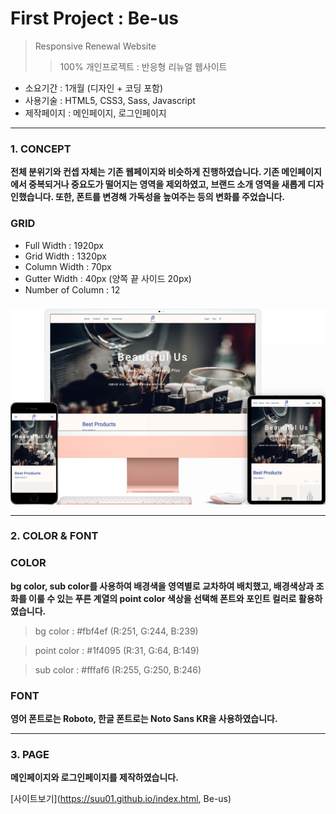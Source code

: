 # First Project : Be-us
> Responsive Renewal Website
>> 100% 개인프로젝트 : 반응형 리뉴얼 웹사이트
- 소요기간 : 1개월 (디자인 + 코딩 포함)
- 사용기술 : HTML5, CSS3, Sass, Javascript
- 제작페이지 : 메인페이지, 로그인페이지

* * *
### 1. CONCEPT
**전체 분위기와 컨셉 자체는 기존 웹페이지와 비슷하게 진행하였습니다. 기존 메인페이지에서 중복되거나 중요도가 떨어지는 영역을 제외하였고, 브랜드 소개 영역을 새롭게 디자인했습니다. 또한, 폰트를 변경해 가독성을 높여주는 등의 변화를 주었습니다.** 
### GRID
- Full Width : 1920px
- Grid Width : 1320px
- Column Width : 70px
- Gutter Width : 40px (양쪽 끝 사이드 20px)
- Number of Column : 12
###
###
![CONCEPT](./images/pf1-d.png)

* * *
### 2. COLOR & FONT
### COLOR
**bg color, sub color를 사용하여 배경색을 영역별로 교차하여 배치했고, 배경색상과 조화를 이룰 수 있는 푸른 계열의 point color 색상을 선택해 폰트와 포인트 컬러로 활용하였습니다.** 
> bg color : #fbf4ef (R:251, G:244, B:239)

> point color : #1f4095 (R:31, G:64, B:149)

> sub color : #fffaf6 (R:255, G:250, B:246)

###
### FONT
**영어 폰트로는 Roboto, 한글 폰트로는 Noto Sans KR을 사용하였습니다.** 


* * *
### 3. PAGE
**메인페이지와 로그인페이지를 제작하였습니다.** 

[사이트보기](https://suu01.github.io/index.html, Be-us)